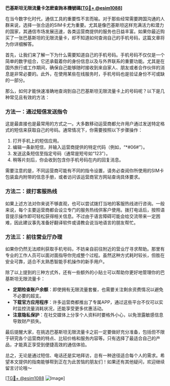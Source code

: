 **巴基斯坦无限流量卡怎麽查詢本機號碼[[TG💪+ @esim1088](https://t.me/s/esim1088)]**

在当今数字化时代，通信工具的重要性不言而喻。对于那些经常需要跨国沟通的人群来说，选择一张合适的SIM卡尤为重要。尤其是像巴基斯坦这样充满活力和潜力的国家，其通信市场发展迅速，各类运营商提供的服务也日益丰富。如果你最近购买了一张巴基斯坦的无限流量卡，却不知道如何查询自己的手机号码，这篇文章将为你详细解答。

首先，让我们来了解一下为什么需要知道自己的手机号码。手机号码不仅仅是一个简单的数字组合，它还承载着你的身份信息以及与外界联系的重要功能。尤其是在国外旅行或工作期间，确保自己能够随时接收到来自家人、朋友或者合作伙伴的消息是非常必要的。此外，在使用某些在线服务时，手机号码也是验证身份不可或缺的一部分。

那么，如何才能快速准确地查询到自己巴基斯坦无限流量卡上的号码呢？以下是几种常见且有效的方法：

### 方法一：通过短信发送指令
这是最直接也是最常用的方式之一。大多数移动运营商都允许用户通过发送特定格式的短信来获取自己的号码。通常情况下，你需要按照以下步骤操作：
1. 打开手机上的短信应用。
2. 编辑一条新短信，并输入运营商提供的特定代码（例如，“*#06#”）。
3. 发送这条短信至指定号码（通常是短号如“123”）。
4. 稍等片刻后，你会收到包含你手机号码在内的回复消息。

需要注意的是，不同运营商可能有不同的指令设置，请务必查阅你所使用的SIM卡包装盒内附带的信息手册，或者访问该运营商官方网站查询具体要求。

### 方法二：拨打客服热线
如果上述方法对你来说不够直观，也可以尝试拨打当地的客服热线进行咨询。一般来说，每个主要运营商都会设立专门的服务热线供客户使用。拨打电话后，按照语音提示操作即可轻松获得相关信息。不过由于语言障碍可能会给交流带来一定困难，因此建议事先准备好翻译软件或请教会说当地语言的朋友帮忙。

### 方法三：前往营业厅办理
如果你仍然无法顺利获取手机号码，不妨亲自前往附近的营业厅寻求帮助。那里有专业的工作人员可以面对面指导你完成整个过程。虽然这种方式耗时较长，但胜在安全可靠，适合不太熟悉智能手机操作的新手用户。

除了以上提到的三种方式外，还有一些额外的小贴士可以帮助你更好地管理你的巴基斯坦无限流量卡：

- **定期检查账户余额**：即使拥有无限流量套餐，也需要关注剩余资费情况以避免不必要的超支。
- **下载官方应用程序**：许多运营商都推出了专属APP，通过这些平台不仅可以实时监控流量消耗状况，还能享受更多优惠活动。
- **注意隐私保护**：在社交媒体上分享个人资料时要格外小心，以免泄露敏感信息导致财产损失。

最后提醒大家，在挑选巴基斯坦无限流量卡之前一定要做好充分准备，包括但不限于研究各个运营商的特点、比较价格和服务内容等。只有选择了最适合自己的产品，才能真正享受到便捷高效的通信体验。

总之，无论是通过短信、电话还是实地拜访，总有一种途径适合每个人的需求。希望本文提供的指南能够帮到正在为此苦恼的朋友们！如果还有其他疑问，欢迎继续留言讨论哦～

[[TG💪+ @esim1088](https://t.me/s/esim1088) ![Image](https://i.postimg.cc/4NQfJmqS/Snipaste-2025-05-13-00-14-12.png)]